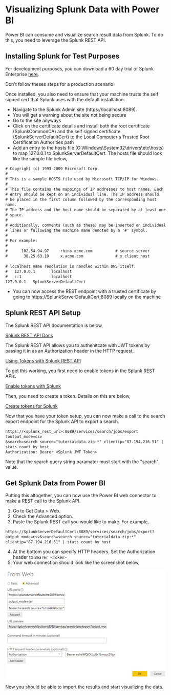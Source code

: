 # Visualizing Splunk Data with Power BI
Power BI can consume and visualize search result data from Splunk.  To do this, you need to leverage the Splunk REST API.  

## Installing Splunk for Test Purposes
For development purposes, you can download a 60 day trial of Splunk Enterprise [here](https://www.splunk.com/en_us/download/splunk-enterprise.html).

Don't follow theses steps for a production scenario!

Once installed, you also need to ensure that your machine trusts the self signed cert that Splunk uses with the default installation.  

* Navigate to the Splunk Admin site (https://localhost:8089).
* You will get a warning about the site not being secure
* Go to the site anyways
* Click on the certificate details and install both the root certificate (SplunkCommonCA) and the self signed certificate (SplunkServerDefaultCert) to the Local Computer's Trusted Root Certification Authorities path
* Add an entry to the hosts file (C:\Windows\System32\drivers\etc\hosts) to map 127.0.0.1 to SplunkServerDefaultCert.  The hosts file should look like the sample file below,

```
# Copyright (c) 1993-2009 Microsoft Corp.
#
# This is a sample HOSTS file used by Microsoft TCP/IP for Windows.
#
# This file contains the mappings of IP addresses to host names. Each
# entry should be kept on an individual line. The IP address should
# be placed in the first column followed by the corresponding host name.
# The IP address and the host name should be separated by at least one
# space.
#
# Additionally, comments (such as these) may be inserted on individual
# lines or following the machine name denoted by a '#' symbol.
#
# For example:
#
#      102.54.94.97     rhino.acme.com          # source server
#       38.25.63.10     x.acme.com              # x client host

# localhost name resolution is handled within DNS itself.
#	127.0.0.1       localhost
#	::1             localhost
127.0.0.1	SplunkServerDefaultCert
```

* You can now access the REST endpoint with a trusted certificate by going to https://SplunkServerDefaultCert:8089 locally on the machine

## Splunk REST API Setup
The Splunk REST API documentation is below,

[Splunk REST API Docs](http://dev.splunk.com/restapi)

The Splunk REST API allows you to authenitcate with JWT tokens by passing it in as an Authorization header in the HTTP request,

[Using Tokens with Splunk REST API](https://docs.splunk.com/Documentation/Splunk/latest/RESTUM/RESTusing#Direct_endpoint_access_with_valid_Splunk_authentication_tokens)

To get this working, you first need to enable tokens in the Splunk REST APIs.

[Enable tokens with Splunk](https://docs.splunk.com/Documentation/Splunk/7.3.0/Security/EnableTokenAuth#Enable_token_authentication_for_a_Splunk_platform_instance)

Then, you need to create a token.  Details on this are below,

[Create tokens for Splunk](https://docs.splunk.com/Documentation/Splunk/7.3.0/Security/EnableTokenAuth#Create.2C_use.2C_manage.2C_and_delete_tokens)

Now that you have your token setup, you can now make a call to the search export endpoint for the Splunk API to export a search.

```
https://<splunk_rest_url>:8089/services/search/jobs/export
?output_mode=csv
&search=search source="tutorialdata.zip:*" clientip="87.194.216.51" | stats count by host
Authorization: Bearer <Splunk JWT Token>
```

Note that the search query string paramater must start with the "search" value.  

## Get Splunk Data from Power BI
Putting this altogether, you can now use the Power BI web connector to make a REST call to the Splunk API.

1. Go to Get Data > Web.
2. Check the Advanced option.
3. Paste the Splunk REST call you would like to make.  For example,
```
https://SplunkServerDefaultCert:8089/services/search/jobs/export?output_mode=csv&search=search source="tutorialdata.zip:*" clientip="87.194.216.51" | stats count by host
```
4. At the bottom you can specify HTTP headers.  Set the Authorization header to `Bearer <Token>`
5. Your web connection should look like the screenshot below,

![alt text](SplunkWebConnection.JPG "Web Connection Screenshot")

Now you should be able to import the results and start visualizing the data.

